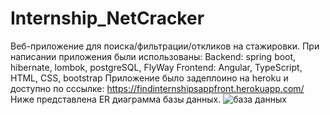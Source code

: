 # Internship_NetCracker
Веб-приложение для поиска/фильтрации/откликов на стажировки. 
При написании приложения были использованы: 
Backend: spring boot, hibernate, lombok,  postgreSQL, FlyWay
Frontend: Angular, TypeScript, HTML, CSS, bootstrap
Приложение было задеплоино на heroku и доступно по сссылке: https://findinternshipsappfront.herokuapp.com/
Ниже представлена ER диаграмма базы данных.
![база данных](https://user-images.githubusercontent.com/24692953/170094242-5341e6a2-f133-4408-b52b-2554595fffb9.jpg)
